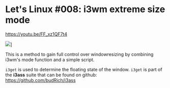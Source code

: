 # Let's Linux #008: i3wm extreme size mode

https://youtu.be/FF_xz1QF7t4


[![](https://budrich.github.io/img/awd/sizematters.gif)](https://budrich.github.io/img/org/sizematters.gif)]

This is a method to gain full control over windowresizing by combining i3wm's mode function and a simple script.

`i3get` is used to determine the floating state of the window. `i3get` is part of the **i3ass** suite that can be found on github:  
https://github.com/budRich/i3ass  


